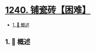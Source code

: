 # [1240. 铺瓷砖【困难】](https://github.com/tnotesjs/TNotes.leetcode/tree/main/notes/1240.%20%E9%93%BA%E7%93%B7%E7%A0%96%E3%80%90%E5%9B%B0%E9%9A%BE%E3%80%91)

<!-- region:toc -->

- [1. 📝 概述](#1--概述)

<!-- endregion:toc -->

## 1. 📝 概述
